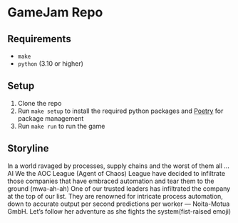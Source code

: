 # GameJam Repo

## Requirements

- `make`
- `python` (3.10 or higher)

## Setup

1. Clone the repo
2. Run `make setup` to install the required python packages and [Poetry](https://python-poetry.org/docs/basic-usage/#specifying-dependencies) for package management
3. Run `make run` to run the game

## Storyline
In a world ravaged by processes, supply chains and the worst of them all … AI
We the AOC League (Agent of Chaos) League have decided to infiltrate those companies that have embraced automation and tear them to the ground (mwa-ah-ah)
One of our trusted leaders has infiltrated the company at the top of our list. They are renowned for intricate process automation, down to accurate output per second predictions per worker — Noita-Motua GmbH. 
Let’s follow her adventure as she fights the system(fist-raised emoji)
